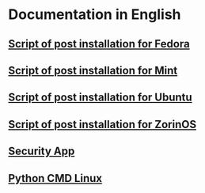 # **Documentation in English**

## [**Script of post installation for Fedora**](./script-post-installation-for-fedora.md)

## [**Script of post installation for Mint**](./script-post-installation-for-mint.md)

## [**Script of post installation for Ubuntu**](./script-post-installation-for-ubuntu.md)

## [**Script of post installation for ZorinOS**](./script-post-installation-for-zorinos.md)

## [**Security App**](./security-app.md)

## [**Python CMD Linux**](./python-cmd-linux.md)
